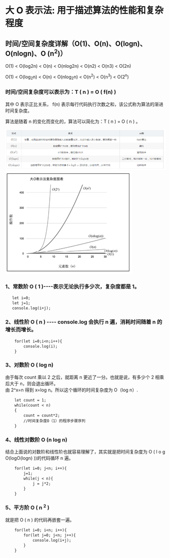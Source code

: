 # 大 O 表示法: 用于描述算法的性能和复杂程度

## 时间/空间复杂度详解（O(1)、O(n)、O(logn)、O(nlogn)、O (n<sup>2</sup>)）

O(1) < O(log2n) < O(n) < O(nlog2n) < O(n2) < O(n3) < O(2n)

O(1) < O(log<sub>2</sub>n) < O(n) < O(nlog<sub>2</sub>n) < O(n<sup>2</sup>) < O(n<sup>3</sup>) < O(2<sup>n</sup>)

### 时间/空间复杂度可以表示为：T ( n ) = O ( f(n) )

其中 O 表示正比关系， f(n) 表示每行代码执行次数之和，该公式称为算法的渐进时间复杂度。

算法是随着 n 的变化而变化的，算法可以简化为：T ( n ) = O ( n ) 。

![算法说明](./img/algorithm.png)
![复杂度说明](./img/algorithm_a.png)

### 1、常数阶 O ( 1 )----表示无论执行多少次，复杂度都是 1。

```看上去消耗时间是3，简化后就是O(1)。
   let i=0;
   let j=1;
   console.log(i+j);
```

### 2、线性阶 O ( n ) ---- console.log 会执行 n 遍，消耗时间随着 n 的增长而增长。

```code
    for(let i=0;i<n;i++){
        console.log(i);
    }
```

### 3、对数阶 O ( log n)

由于每次 count 乘以 2 之后，就距离 n 更近了一分。也就是说，有多少个 2 相乘后大于 n，则会退出循环。  
由 2^x=n 得到 x=log n。所以这个循环的时间复杂度为 O（log n）.

```code
    let count = 1;
    while(count < n)
    {
        count = count*2;
        //时间复杂度O（1）的程序步骤序列
    }
```

### 4、线性对数阶 O (n log n)

结合上面说的对数阶和线性阶也就容易理解了，其实就是把时间复杂度为 O ( l o g O(logO(logn) ))的代码循环 n 遍。

```
    for(let i=0; j<n; i++){
		j=1;
		while(j < n){
   			j = j*2;
   		}
	}
```

### 5、平方阶 O ( n <sup>2</sup> )

就是把 O ( n ) 的代码再嵌套一遍。

```
    for(let i=0; i<n; i++){
		for(let j=0; j<n; j++){
			console.log(i+j);
		}
	}
```
